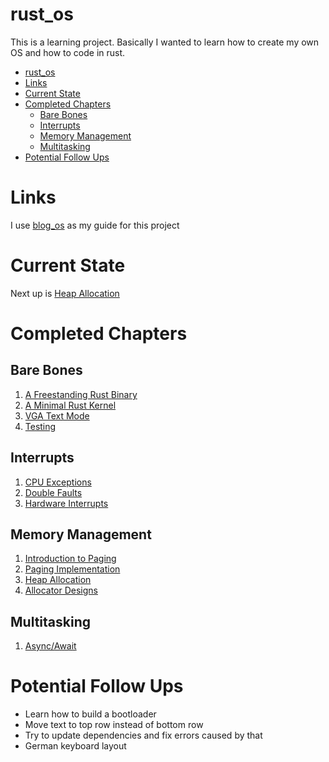 # rust_os

This is a learning project. Basically I wanted to learn how to create my own OS and how to code in rust.

- [rust\_os](#rust_os)
- [Links](#links)
- [Current State](#current-state)
- [Completed Chapters](#completed-chapters)
  - [Bare Bones](#bare-bones)
  - [Interrupts](#interrupts)
  - [Memory Management](#memory-management)
  - [Multitasking](#multitasking)
- [Potential Follow Ups](#potential-follow-ups)

# Links

I use [blog_os](https://os.phil-opp.com/) as my guide for this project

# Current State

Next up is [Heap Allocation](https://os.phil-opp.com/heap-allocation/)

# Completed Chapters

## Bare Bones

1. [A Freestanding Rust Binary](https://os.phil-opp.com/freestanding-rust-binary/)
2. [A Minimal Rust Kernel](https://os.phil-opp.com/minimal-rust-kernel/)
3. [VGA Text Mode](https://os.phil-opp.com/vga-text-mode/)
4. [Testing](https://os.phil-opp.com/testing/)

## Interrupts

1. [CPU Exceptions](https://os.phil-opp.com/cpu-exceptions/)
2. [Double Faults](https://os.phil-opp.com/double-fault-exceptions/)
3. [Hardware Interrupts](https://os.phil-opp.com/hardware-interrupts/)

## Memory Management

1. [Introduction to Paging](https://os.phil-opp.com/paging-introduction/)
2. [Paging Implementation](https://os.phil-opp.com/paging-implementation/)
3. [Heap Allocation](https://os.phil-opp.com/heap-allocation/)
4. [Allocator Designs](https://os.phil-opp.com/allocator-designs/)

## Multitasking

1. [Async/Await](https://os.phil-opp.com/async-await/)

# Potential Follow Ups

- Learn how to build a bootloader
- Move text to top row instead of bottom row
- Try to update dependencies and fix errors caused by that
- German keyboard layout
